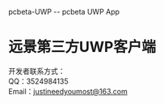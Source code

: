 pcbeta-UWP -- pcbeta UWP App
# 远景第三方UWP客户端

开发者联系方式：  
QQ：3524984135  
Email：justineedyoumost@163.com
